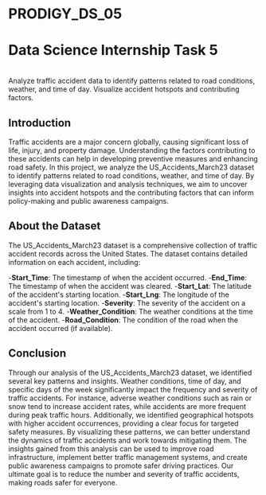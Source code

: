 # PRODIGY_DS_05
# Data Science Internship Task 5
<br>
Analyze traffic accident data to identify patterns related to road conditions, weather, and time of day. Visualize accident hotspots and contributing factors.

## Introduction
Traffic accidents are a major concern globally, causing significant loss of life, injury, and property damage. Understanding the factors contributing to these accidents can help in developing preventive measures and enhancing road safety. In this project, we analyze the US_Accidents_March23 dataset to identify patterns related to road conditions, weather, and time of day. By leveraging data visualization and analysis techniques, we aim to uncover insights into accident hotspots and the contributing factors that can inform policy-making and public awareness campaigns.

## About the Dataset
The US_Accidents_March23 dataset is a comprehensive collection of traffic accident records across the United States. The dataset contains detailed information on each accident, including:

-**Start_Time**: The timestamp of when the accident occurred.
-**End_Time**: The timestamp of when the accident was cleared.
-**Start_Lat**: The latitude of the accident's starting location.
-**Start_Lng**: The longitude of the accident's starting location.
-**Severity**: The severity of the accident on a scale from 1 to 4.
-**Weather_Condition**: The weather conditions at the time of the accident.
-**Road_Condition**: The condition of the road when the accident occurred (if available).

## Conclusion
Through our analysis of the US_Accidents_March23 dataset, we identified several key patterns and insights. Weather conditions, time of day, and specific days of the week significantly impact the frequency and severity of traffic accidents. For instance, adverse weather conditions such as rain or snow tend to increase accident rates, while accidents are more frequent during peak traffic hours. Additionally, we identified geographical hotspots with higher accident occurrences, providing a clear focus for targeted safety measures.
By visualizing these patterns, we can better understand the dynamics of traffic accidents and work towards mitigating them. The insights gained from this analysis can be used to improve road infrastructure, implement better traffic management systems, and create public awareness campaigns to promote safer driving practices. Our ultimate goal is to reduce the number and severity of traffic accidents, making roads safer for everyone.

